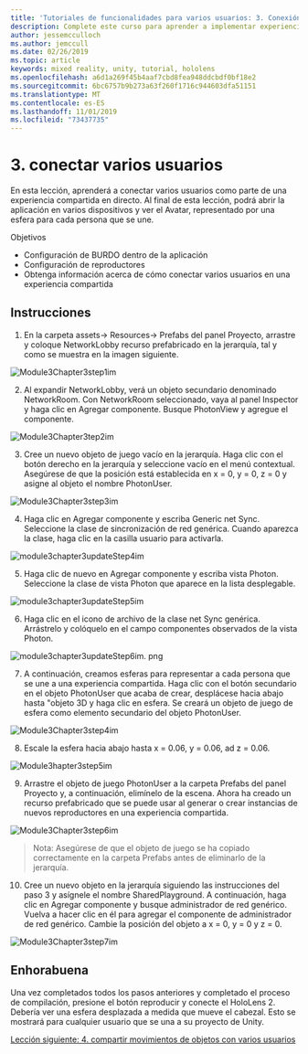 ```yaml
---
title: 'Tutoriales de funcionalidades para varios usuarios: 3. Conexión de varios usuarios'
description: Complete este curso para aprender a implementar experiencias compartidas multiusuario en una aplicación de HoloLens 2.
author: jessemcculloch
ms.author: jemccull
ms.date: 02/26/2019
ms.topic: article
keywords: mixed reality, unity, tutorial, hololens
ms.openlocfilehash: a6d1a269f45b4aaf7cbd8fea948ddcbdf0bf18e2
ms.sourcegitcommit: 6bc6757b9b273a63f260f1716c944603dfa51151
ms.translationtype: MT
ms.contentlocale: es-ES
ms.lasthandoff: 11/01/2019
ms.locfileid: "73437735"
---
```

# <a name="3-connecting-multiple-users"></a>3. conectar varios usuarios

En esta lección, aprenderá a conectar varios usuarios como parte de una experiencia compartida en directo. Al final de esta lección, podrá abrir la aplicación en varios dispositivos y ver el Avatar, representado por una esfera para cada persona que se une. 

Objetivos

- Configuración de BURDO dentro de la aplicación
- Configuración de reproductores
- Obtenga información acerca de cómo conectar varios usuarios en una experiencia compartida

## <a name="instructions"></a>Instrucciones

1. En la carpeta assets-> Resources-> Prefabs del panel Proyecto, arrastre y coloque NetworkLobby recurso prefabricado en la jerarquía, tal y como se muestra en la imagen siguiente.

![Module3Chapter3step1im](images/module3chapter3step1im.PNG)

2. Al expandir NetworkLobby, verá un objeto secundario denominado NetworkRoom. Con NetworkRoom seleccionado, vaya al panel Inspector y haga clic en Agregar componente. Busque PhotonView y agregue el componente.

![Module3Chapter3tep2im](images/module3chapter3step2im.PNG)

3. Cree un nuevo objeto de juego vacío en la jerarquía. Haga clic con el botón derecho en la jerarquía y seleccione vacío en el menú contextual. Asegúrese de que la posición está establecida en x = 0, y = 0, z = 0 y asigne al objeto el nombre PhotonUser.

![Module3Chapter3step3im](images/module3chapter3step3im.PNG)

4. Haga clic en Agregar componente y escriba Generic net Sync. Seleccione la clase de sincronización de red genérica. Cuando aparezca la clase, haga clic en la casilla usuario para activarla. 

![module3chapter3updateStep4im](images/module3chapter3updateStep4im.png)

5. Haga clic de nuevo en Agregar componente y escriba vista Photon. Seleccione la clase de vista Photon que aparece en la lista desplegable.

![module3chapter3updateStep5im](images/module3chapter3updateStep5im.png)

6. Haga clic en el icono de archivo de la clase net Sync genérica. Arrástrelo y colóquelo en el campo componentes observados de la vista Photon. 

![module3chapter3updateStep6im. png](images/module3chapter3updateStep6im.png) 

7. A continuación, creamos esferas para representar a cada persona que se une a una experiencia compartida. Haga clic con el botón secundario en el objeto PhotonUser que acaba de crear, desplácese hacia abajo hasta "objeto 3D y haga clic en esfera. Se creará un objeto de juego de esfera como elemento secundario del objeto PhotonUser.

![Module3Chapter3step4im](images/module3chapter3step4im.PNG)

8. Escale la esfera hacia abajo hasta x = 0.06, y = 0.06, ad z = 0.06.

![Module3hapter3step5im](images/module3chapter3step5im.PNG)

9. Arrastre el objeto de juego PhotonUser a la carpeta Prefabs del panel Proyecto y, a continuación, elimínelo de la escena. Ahora ha creado un recurso prefabricado que se puede usar al generar o crear instancias de nuevos reproductores en una experiencia compartida.

![Module3Chapter3step6im](images/module3chapter3step6im.PNG)

> Nota: Asegúrese de que el objeto de juego se ha copiado correctamente en la carpeta Prefabs antes de eliminarlo de la jerarquía.

10. Cree un nuevo objeto en la jerarquía siguiendo las instrucciones del paso 3 y asígnele el nombre SharedPlayground. A continuación, haga clic en Agregar componente y busque administrador de red genérico.  Vuelva a hacer clic en él para agregar el componente de administrador de red genérico. Cambie la posición del objeto a x = 0, y = 0 y z = 0.

![Module3Chapter3step7im](images/module3chapter3step7im.PNG)


## <a name="congratulations"></a>Enhorabuena

Una vez completados todos los pasos anteriores y completado el proceso de compilación, presione el botón reproducir y conecte el HoloLens 2. Debería ver una esfera desplazada a medida que mueve el cabezal. Esto se mostrará para cualquier usuario que se una a su proyecto de Unity.

[Lección siguiente: 4. compartir movimientos de objetos con varios usuarios](mrlearning-sharing(photon)-ch4.md)

